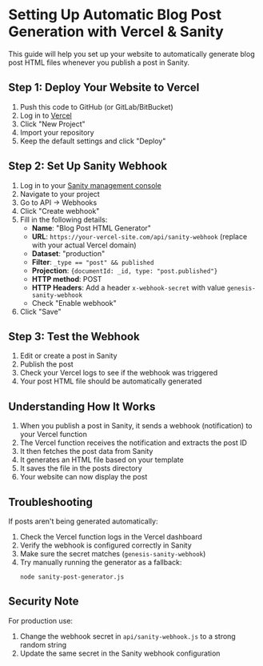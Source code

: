 # Setting Up Automatic Blog Post Generation with Vercel & Sanity

This guide will help you set up your website to automatically generate blog post HTML files whenever you publish a post in Sanity.

## Step 1: Deploy Your Website to Vercel

1. Push this code to GitHub (or GitLab/BitBucket)
2. Log in to [Vercel](https://vercel.com)
3. Click "New Project"
4. Import your repository
5. Keep the default settings and click "Deploy"

## Step 2: Set Up Sanity Webhook

1. Log in to your [Sanity management console](https://manage.sanity.io)
2. Navigate to your project
3. Go to API → Webhooks
4. Click "Create webhook"
5. Fill in the following details:
   - **Name**: "Blog Post HTML Generator"
   - **URL**: `https://your-vercel-site.com/api/sanity-webhook` (replace with your actual Vercel domain)
   - **Dataset**: "production"
   - **Filter**: `_type == "post" && published`
   - **Projection**: `{documentId: _id, type: "post.published"}`
   - **HTTP method**: POST
   - **HTTP Headers**: Add a header `x-webhook-secret` with value `genesis-sanity-webhook`
   - Check "Enable webhook"
6. Click "Save"

## Step 3: Test the Webhook

1. Edit or create a post in Sanity
2. Publish the post
3. Check your Vercel logs to see if the webhook was triggered
4. Your post HTML file should be automatically generated

## Understanding How It Works

1. When you publish a post in Sanity, it sends a webhook (notification) to your Vercel function
2. The Vercel function receives the notification and extracts the post ID
3. It then fetches the post data from Sanity
4. It generates an HTML file based on your template
5. It saves the file in the posts directory
6. Your website can now display the post

## Troubleshooting

If posts aren't being generated automatically:

1. Check the Vercel function logs in the Vercel dashboard
2. Verify the webhook is configured correctly in Sanity
3. Make sure the secret matches (`genesis-sanity-webhook`)
4. Try manually running the generator as a fallback:
   ```
   node sanity-post-generator.js
   ```

## Security Note

For production use:
1. Change the webhook secret in `api/sanity-webhook.js` to a strong random string
2. Update the same secret in the Sanity webhook configuration 
